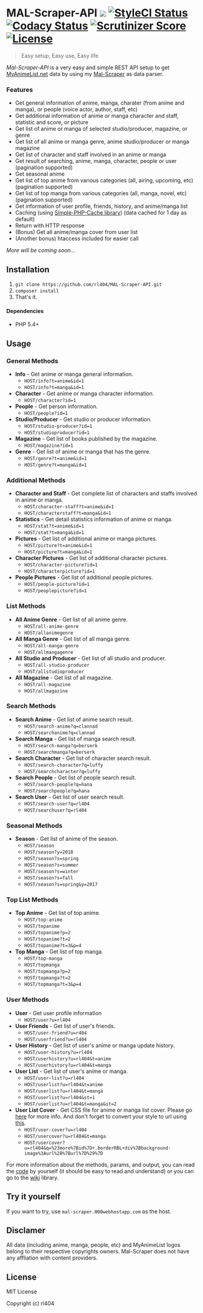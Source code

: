 # MAL-Scraper-API     <a href="https://php.net/"><img src="https://img.shields.io/badge/php-%3E%3D5.4-8892BF.svg"></a> <a href="https://styleci.io/repos/152761246"><img src="https://styleci.io/repos/152761246/shield?branch=master&style=flat" alt="StyleCI Status"></a> <a href="https://app.codacy.com/app/rl404/MAL-Scraper-API?utm_source=github.com&utm_medium=referral&utm_content=rl404/MAL-Scraper-API&utm_campaign=Badge_Grade_Dashboard"><img src="https://api.codacy.com/project/badge/Grade/0b1813be20634d6f972866f64c079687" alt="Codacy Status"></a> <a href="https://scrutinizer-ci.com/g/rl404/MAL-Scraper-API/?branch=master"><img src="https://scrutinizer-ci.com/g/rl404/MAL-Scraper-API/badges/quality-score.png?b=master" alt="Scrutinizer Score"></a> <a href="https://packagist.org/packages/rl404/mal-scraper-api"><img src="https://poser.pugx.org/rl404/mal-scraper-api/license" alt="License"></a>

> Easy setup, Easy use, Easy life

_Mal-Scraper-API_ is a very easy and simple REST API setup to get [MyAnimeList.net](https://myanimelist.net/) data by using my [Mal-Scraper](https://github.com/rl404/MAL-Scraper/) as data parser.

### Features
- Get general information of anime, manga, charater (from anime and manga), or people (voice actor, author, staff, etc)
- Get additional information of anime or manga character and staff, statistic and score, or picture
- Get list of anime or manga of selected studio/producer, magazine, or genre
- Get list of all anime or manga genre, anime studio/producer or manga magazine
- Get list of character and staff involved in an anime or manga
- Get result of searching, anime, manga, character, people or user (pagination supported)
- Get seasonal anime
- Get list of top anime from various categories (all, airing, upcoming, etc) (pagination supported)
- Get list of top manga from various categories (all, manga, novel, etc) (pagination supported)
- Get information of user profile, friends, history, and anime/manga list
- Caching (using [Simple-PHP-Cache library](https://github.com/cosenary/Simple-PHP-Cache)) (data cached for 1 day as default)
- Return with HTTP response
- (Bonus) Get all anime/manga cover from user list
- (Another bonus) htaccess included for easier call

_More will be coming soon..._

## Installation
1. `git clone https://github.com/rl404/MAL-Scraper-API.git`
2. `composer install`
3. That's it.

#### Dependencies
- PHP 5.4+

## Usage
### General Methods
- **Info** - Get anime or manga general information.
  - `HOST/info?t=anime&id=1`
  - `HOST/info?t=manga&id=1`
- **Character** - Get anime or manga character information.
  - `HOST/character?id=1`
- **People** - Get person information.
  - `HOST/people?id=1`
- **Studio/Producer** - Get studio or producer information.
  - `HOST/studio-producer?id=1`
  - `HOST/studioproducer?id=1`
- **Magazine** - Get list of books published by the magazine.
  - `HOST/magazine?id=1`
- **Genre** - Get list of anime or manga that has the genre.
  - `HOST/genre?t=anime&id=1`
  - `HOST/genre?t=manga&id=1`
### Additional Methods
- **Character and Staff** - Get complete list of characters and staffs involved in anime or manga.
  - `HOST/character-staff?t=anime&id=1`
  - `HOST/characterstaff?t=manga&id=1`
- **Statistics** - Get detail statistics information of anime or manga.
  - `HOST/stat?t=anime&id=1`
  - `HOST/stat?t=manga&id=1`
- **Pictures** - Get list of additional anime or manga pictures.
  - `HOST/picture?t=anime&id=1`
  - `HOST/picture?t=manga&id=1`
- **Character Pictures** - Get list of additional character pictures.
  - `HOST/character-picture?id=1`
  - `HOST/characterpicture?id=1`
- **People Pictures** - Get list of additional people pictures.
  - `HOST/people-picture?id=1`
  - `HOST/peoplepicture?id=1`
### List Methods
- **All Anime Genre** - Get list of all anime genre.
  - `HOST/all-anime-genre`
  - `HOST/allanimegenre`
- **All Manga Genre** - Get list of all manga genre.
  - `HOST/all-manga-genre`
  - `HOST/allmangagenre`
- **All Studio and Producer** - Get list of all studio and producer.
  - `HOST/all-studio-producer`
  - `HOST/allstudioproducer`
- **All Magazine** - Get list of all magazine.
  - `HOST/all-magazine`
  - `HOST/allmagazine`
### Search Methods
- **Search Anime** - Get list of anime search result.
  - `HOST/search-anime?q=clannad`
  - `HOST/searchanime?q=clannad`
- **Search Manga** - Get list of manga search result.
  - `HOST/search-manga?q=berserk`
  - `HOST/searchmanga?q=berserk`
- **Search Character** - Get list of character search result.
  - `HOST/search-character?q=luffy`
  - `HOST/searchcharacter?q=luffy`
- **Search People** - Get list of people search result.
  - `HOST/search-people?q=hana`
  - `HOST/searchpeople?q=hana`
- **Search User** - Get list of user search result.
  - `HOST/search-user?q=rl404`
  - `HOST/searchuser?q=rl404`
### Seasonal Methods
- **Season** - Get list of anime of the season.
  - `HOST/season`
  - `HOST/season?y=2018`
  - `HOST/season?s=spring`
  - `HOST/season?s=summer`
  - `HOST/season?s=winter`
  - `HOST/season?s=fall`
  - `HOST/season?s=spring&y=2017`
### Top List Methods
- **Top Anime** - Get list of top anime.
  - `HOST/top-anime`
  - `HOST/topanime`
  - `HOST/topanime?p=2`
  - `HOST/topanime?t=2`
  - `HOST/topanime?t=3&p=4`
- **Top Manga** - Get list of top manga.
  - `HOST/top-manga`
  - `HOST/topmanga`
  - `HOST/topmanga?p=2`
  - `HOST/topmanga?t=2`
  - `HOST/topmanga?t=3&p=4`
### User Methods
- **User** - Get user profile information
  - `HOST/user?u=rl404`
- **User Friends** - Get list of user's friends.
  - `HOST/user-friend?u=r404`
  - `HOST/userfriend?u=rl404`
- **User History** - Get list of user's anime or manga update history.
  - `HOST/user-history?u=rl404`
  - `HOST/userhistory?u=rl404&t=anime`
  - `HOST/userhistory?u=rl404&t=manga`
- **User List** - Get list of user's anime or manga.
  - `HOST/user-list?u=rl404`
  - `HOST/userlist?u=rl404&t=anime`
  - `HOST/userlist?u=rl404&t=manga`
  - `HOST/userlist?u=rl404&st=1`
  - `HOST/userlist?u=rl404&t=manga&st=2`
- **User List Cover** - Get CSS file for anime or manga list cover. Please go [here](https://github.com/rl404/MAL-Scraper/wiki/getUserCover()) for more info. And don't forget to convert your style to url using [this](https://www.url-encode-decode.com/).
  - `HOST/user-cover?u=rl404`
  - `HOST/usercover?u=rl404&t=manga`
  - `HOST/usercover?u=rl404&q=%23more%7Bid%7D+.borderRBL+div%7Bbackground-image%3Aurl%28%7Burl%7D%29%7D`

For more information about the methods, params, and output, you can read the [code](https://github.com/rl404/MAL-Scraper-API/blob/master/index.php) by yourself (it should be easy to read and understand) or you can go to the [wiki](https://github.com/rl404/MAL-Scraper/wiki) library.

## Try it yourself
If you want to try, use `mal-scraper.000webhostapp.com` as the host.

## Disclamer
All data (including anime, manga, people, etc) and MyAnimeList logos belong to their respective copyrights owners. Mal-Scraper does not have any affliation with content providers.

## License
MIT License

Copyright (c) rl404
